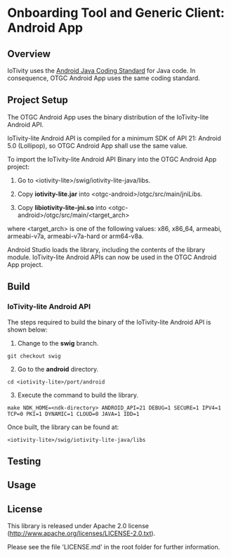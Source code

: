 <!---
  ~ //******************************************************************
  ~ //
  ~ // Copyright 2018 DEKRA Testing and Certification, S.A.U. All Rights Reserved.
  ~ //
  ~ //******************************************************************
  ~ //
  ~ // Licensed under the Apache License, Version 2.0 (the "License");
  ~ // you may not use this file except in compliance with the License.
  ~ // You may obtain a copy of the License at
  ~ //
  ~ //      http://www.apache.org/licenses/LICENSE-2.0
  ~ //
  ~ // Unless required by applicable law or agreed to in writing, software
  ~ // distributed under the License is distributed on an "AS IS" BASIS,
  ~ // WITHOUT WARRANTIES OR CONDITIONS OF ANY KIND, either express or implied.
  ~ // See the License for the specific language governing permissions and
  ~ // limitations under the License.
  ~ //
  ~ //******************************************************************
  --->
# Onboarding Tool and Generic Client: Android App
  
## Overview

IoTivity uses the [Android Java Coding Standard](https://source.android.com/setup/code-style) for Java code. In consequence, OTGC Android App uses the same coding standard.
  
## Project Setup

The OTGC Android App uses the binary distribution of the IoTivity-lite Android API.

IoTivity-lite Android API is compiled for a minimum SDK of API 21: Android 5.0 (Lollipop), so OTGC Android App shall use the same value.

To import the IoTivity-lite Android API Binary into the OTGC Android App project:

1. Go to &lt;iotivity-lite>/swig/iotivity-lite-java/libs.

2. Copy **iotivity-lite.jar** into &lt;otgc-android>/otgc/src/main/jniLibs.

3. Copy **libiotivity-lite-jni.so** into &lt;otgc-android>/otgc/src/main/&lt;target_arch>

where &lt;target_arch> is one of the following values: x86, x86_64, armeabi, armeabi-v7a, armeabi-v7a-hard or arm64-v8a.
    
Android Studio loads the library, including the contents of the library module. IoTivity-lite Android APIs can now be used in the OTGC Android App project.
  
## Build

### IoTivity-lite Android API

The steps required to build the binary of the IoTivity-lite Android API is shown below:

1. Change to the **swig** branch.
```
git checkout swig
```
2. Go to the **android** directory.
```
cd <iotivity-lite>/port/android
```
3. Execute the command to build the library.
```
make NDK_HOME=<ndk-directory> ANDROID_API=21 DEBUG=1 SECURE=1 IPV4=1 TCP=0 PKI=1 DYNAMIC=1 CLOUD=0 JAVA=1 IDD=1
```

Once built, the library can be found at:
```
<iotivity-lite>/swig/iotivity-lite-java/libs
```
  
## Testing
  
## Usage
  
## License

This library is released under Apache 2.0 license (http://www.apache.org/licenses/LICENSE-2.0.txt).

Please see the file 'LICENSE.md' in the root folder for further information.